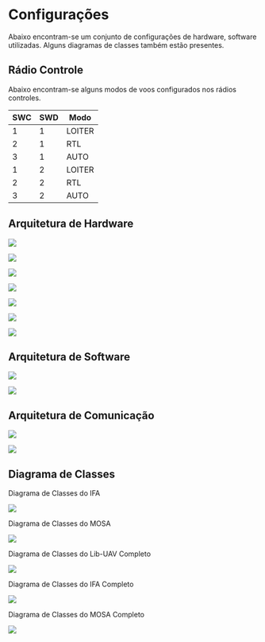 # Configurações

Abaixo encontram-se um conjunto de configurações de hardware, software utilizadas. Alguns diagramas de classes também estão presentes.

## Rádio Controle 

Abaixo encontram-se alguns modos de voos configurados nos rádios controles.

| SWC | SWD | Modo    |
|-----|-----|---------|
| 1   | 1   | LOITER  |
| 2   | 1   | RTL     |
| 3   | 1   | AUTO    |
| 1   | 2   | LOITER  |
| 2   | 2   | RTL     |
| 3   | 2   | AUTO    |

## Arquitetura de Hardware

![](./Figures/config-inteledison-usb.png)

![](./Figures/config-inteledison-wifi.png)

![](./Figures/connections-autopilot-motors.png)

![](./Figures/connections-apm-radioreceiver.png)

![](./Figures/connections-inteledison-autopilot.png)

![](./Figures/integration-systems.png)

![](./Figures/iDroneAlpha.png)

## Arquitetura de Software

![](./Figures/architecture-mosa-ifa-system.png)

![](./Figures/uav-s2dk.png)

## Arquitetura de Comunicação

![](./Figures/communication-system.png)

![](./Figures/communication-inteledison-ap-gcs.png)

## Diagrama de Classes

Diagrama de Classes do IFA

![](./Figures/diagrama-IFA.png)

Diagrama de Classes do MOSA

![](./Figures/diagrama-MOSA.png)

Diagrama de Classes do Lib-UAV Completo

![](./Figures/diagrama-Lib-UAV.png)

Diagrama de Classes do IFA Completo

![](./Figures/diagrama-IFA-Full.png)

Diagrama de Classes do MOSA Completo

![](./Figures/diagrama-MOSA-Full.png)
